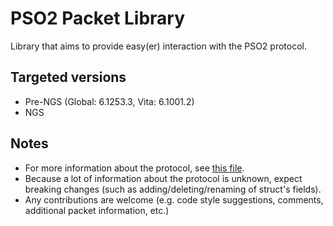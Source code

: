 # PSO2 Packet Library

Library that aims to provide easy(er) interaction with the PSO2 protocol.

## Targeted versions

 * Pre-NGS (Global: 6.1253.3, Vita: 6.1001.2)
 * NGS

## Notes

 - For more information about the protocol, see [this file](packet_docs/README.MD).
 - Because a lot of information about the protocol is unknown, expect breaking changes (such as adding/deleting/renaming of struct's fields).
 - Any contributions are welcome (e.g. code style suggestions, comments, additional packet information, etc.)